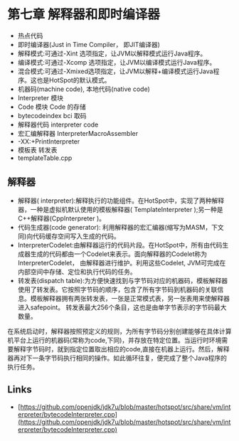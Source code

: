 # 第七章 解释器和即时编译器

- 热点代码
- 即时编译器(Just in Time Compiler， 即JIT编译器)
- 解释模式:可通过-Xint 选项指定，让JVM以解释模式运行Java程序。
- 编译模式:可通过-Xcomp 选项指定，让JVM以编译模式运行Java程序。
- 混合模式:可通过-Xmixed选项指定，让JVM以解释+编译模式运行Java程序。这也是HotSpot的默认模式。
- 机器码(machine code), 本地代码(native code)
- Interpreter 模块
- Code 模块 Code 的存储
- bytecodeindex bci 取码
- 解释器代码 interpreter code
- 宏汇编解释器 InterpreterMacroAssembler 
- -XX:+PrintInterpreter
- 模板表 转发表
- templateTable.cpp

## 解释器

- 解释器( interpreter):解释执行的功能组件。在HotSpot中，实现了两种解释器，一种是虚拟机默认使用的模板解释器( TemplateInterpreter );另一种是C++解释器(CppInterpreter )。
- 代码生成器(code generator): 利用解释器的宏汇编器(缩写为MASM，下文同)向代码缓存空间写入生成的代码。
- InterpreterCodelet:由解释器运行的代码片段。在HotSpot中，所有由代码生成器生成的代码都由一个Codelet来表示。面向解释器的Codelet称为InterpreterCodelet， 由解释器进行维护。利用这些Codelet, JVM可完成在内部空间中存储、定位和执行代码的任务。
- 转发表(dispatch table):为方便快速找到与字节码对应的机器码，模板解释器使用了转发表。它按照字节码的顺序，包含了所有字节码到机器码的关联信息。模板解释器拥有两张转发表，一张是正常模式表，另一张表用来使解释器进入safepoint。 转发表最大256个条目，这也是由单字节表示的字节码最大数量。

在系统启动时，解释器按照预定义的规则，为所有字节码分别创建能够在具体计算机平台上运行的机器码(常称为code,下同)，并存放在特定位置。当运行时环境需要解释字节码时，就到指定位置取出相应的code,直接在机器上运行。然后，解释器再对下一条字节码执行相同的操作。如此循环往复，便完成了整个Java程序的执行任务。


## Links

- [https://github.com/openjdk/jdk7u/blob/master/hotspot/src/share/vm/interpreter/bytecodeInterpreter.cpp](https://github.com/openjdk/jdk7u/blob/master/hotspot/src/share/vm/interpreter/bytecodeInterpreter.cpp)